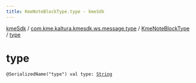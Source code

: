 ```yaml
---
title: KmeNoteBlockType.type - kmeSdk
---
```


[kmeSdk](../../index.html) / [com.kme.kaltura.kmesdk.ws.message.type](../index.html) / [KmeNoteBlockType](index.html) / [type](./type.html)

# type

`@SerializedName("type") val type: `[`String`](https://kotlinlang.org/api/latest/jvm/stdlib/kotlin/-string/index.html)